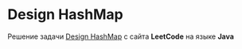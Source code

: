 # Design HashMap
Решение задачи [Design HashMap](https://leetcode.com/problems/design-hashmap) c сайта **LeetCode** на языке **Java**